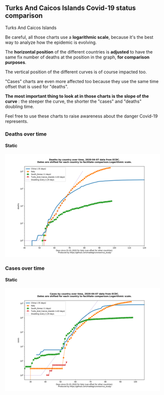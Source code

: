 ## Turks And Caicos Islands Covid-19 status comparison 

Turks And Caicos Islands



Be careful, all those charts use a **logarithmic scale**, because it's the best way to analyze how the epidemic is evolving.
 
The **horizontal position** of the different countries is **adjusted** to have the same fix number of deaths at the position in the graph, **for comparison purposes**.

The vertical position of the different curves is of course impacted too.

"Cases" charts are even more affected too because they use the same time offset that is used for "deaths".

**The most important thing to look at in those charts is the slope of the curve** : the steeper the curve, the shorter the "cases" and "deaths" doubling time.

Feel free to use these charts to raise awareness about the danger Covid-19 represents. 


 
### Deaths over time
 
#### Static
![Turks And Caicos Islands covid-19 deaths static chart](https://raw.githubusercontent.com/madlag/coronavirus_study/master/notebooks/graphs/2020-04-07/countries/Turks_And_Caicos_Islands/2020-04-07_Turks_And_Caicos_Islands_deaths.png "Turks And Caicos Islands covid-19 deaths static chart")   

 
### Cases over time
 
#### Static
![Turks And Caicos Islands covid-19 cases static chart](https://raw.githubusercontent.com/madlag/coronavirus_study/master/notebooks/graphs/2020-04-07/countries/Turks_And_Caicos_Islands/2020-04-07_Turks_And_Caicos_Islands_cases.png "Turks And Caicos Islands covid-19 cases static chart")   

